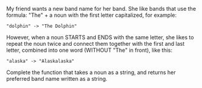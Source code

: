 My friend wants a new band name for her band. She like bands that use the formula: "The" + a noun with the first letter capitalized, for example:

`"dolphin" -> "The Dolphin"`

However, when a noun STARTS and ENDS with the same letter, she likes to repeat the noun twice and connect them together with the first and last letter, combined into one word (WITHOUT "The" in front), like this:

`"alaska" -> "Alaskalaska"`

Complete the function that takes a noun as a string, and returns her preferred band name written as a string.

